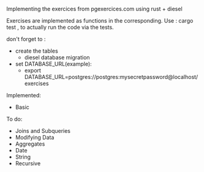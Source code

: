 Implementing the exercices from pgexercices.com using rust + diesel

Exercises are implemented as functions in the corresponding.
Use : cargo test , to actually run the code via the tests.

don't forget to :
- create the tables
  - diesel database migration
- set DATABASE_URL(example):
  - export DATABASE_URL=postgres://postgres:mysecretpassword@localhost/exercises

Implemented:
- Basic

To do:
- Joins and Subqueries
- Modifying Data
- Aggregates
- Date
- String
- Recursive